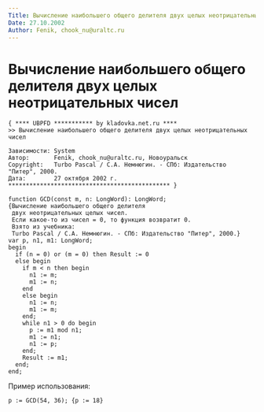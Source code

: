 ```yaml
---
Title: Вычисление наибольшего общего делителя двух целых неотрицательных чисел
Date: 27.10.2002
Author: Fenik, chook_nu@uraltc.ru
---
```



Вычисление наибольшего общего делителя двух целых неотрицательных чисел
=======================================================================

    { **** UBPFD *********** by kladovka.net.ru ****
    >> Вычисление наибольшего общего делителя двух целых неотрицательных чисел
     
    Зависимости: System
    Автор:       Fenik, chook_nu@uraltc.ru, Новоуральск
    Copyright:   Turbo Pascal / С.А. Немнюгин. - СПб: Издательство "Питер", 2000.
    Дата:        27 октября 2002 г.
    ********************************************** }
     
    function GCD(const m, n: LongWord): LongWord;
    {Вычисление наибольшего общего делителя
     двух неотрицательных целых чисел.
     Если какое-то из чисел = 0, то функция возвратит 0.
     Взято из учебника:
     Turbo Pascal / С.А. Немнюгин. - СПб: Издательство "Питер", 2000.}
    var p, n1, m1: LongWord;
    begin
      if (n = 0) or (m = 0) then Result := 0
      else begin
        if m < n then begin
          n1 := m;
          m1 := n;
        end
        else begin
          n1 := n;
          m1 := m;
        end;
        while n1 > 0 do begin
          p := m1 mod n1;
          m1 := n1;
          n1 := p;
        end;
        Result := m1;
      end;
    end; 

Пример использования:

    p := GCD(54, 36); {p := 18} 
